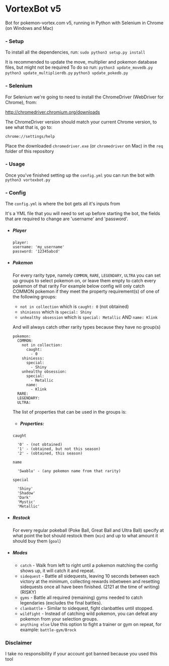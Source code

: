 
#  VortexBot v5

Bot for pokemon-vortex.com v5, running in Python with Selenium in Chrome (on Windows and Mac)

### - Setup

To install all the dependencies, run: 
`sudo python3 setup.py install` 

It is recommended to update the move, multiplier and pokemon database files, but might not be required
To do so run:
`python3 update_movedb.py`
`python3 update_multiplierdb.py`
`python3 update_pokedb.py`

###  - Selenium

For Selenium we're going to need to install the ChromeDriver (WebDriver for Chrome), from:

http://chromedriver.chromium.org/downloads

The ChromeDriver version should match your current Chrome version, to see what that is, go to:

`chrome://settings/help`

Place the downloaded `chromedriver.exe` (or `chromedriver` on Mac) in the `req` folder of this repository

### - Usage

Once you've finished setting up the `config.yml` you can run the bot with `python3 vortexbot.py`

###  - Config

The `config.yml` is where the bot gets all it's inputs from

It's a YML file that you will need to set up before starting the bot, the fields that are required to change are 'username' and 'password'.
- ##### Player
    ```
    player:
    username: 'my_username'
    password: '12345abcd'
    ```
- ##### Pokemon
    For every rarity type, namely `COMMON`, `RARE`, `LEGENDARY`, `ULTRA` you can set up groups to select pokemon on, or leave them empty to catch every pokemon of that rarity
    For example below config will only catch COMMON pokemon if they meet the property requirement(s) of one of the following  groups:
     - `not in collection` which is `caught: 0` (not obtained)
     - `shiniesss` which is `special: Shiny`
     - `unhealthy obsession` which is `special: Metallic` AND `name: Klink`
 
    And will always catch other rarity types because they have no group(s)
    ```
    pokemon:
      COMMON:
        not in collection:
          caught:
            - 0
        shiniesss:
          special:
            - Shiny
        unhealthy obsession:
          special:
            - Metallic
          name:
            - Klink
      RARE:
      LEGENDARY:
      ULTRA:
    ```
    The list of properties that can be used in the groups is:
    - ##### Properties:
     `caught` 
     
		'0' - (not obtained)
        '1' - (obtained, but not this season)
        '2' - (obtained, this season)
     `name` 
     
		'Swablu' - (any pokemon name from that rarity)
     `special` 
     
		'Shiny'
		'Shadow'
		'Dark'
		'Mystic'
		'Metallic'

- ##### Restock
  For every regular pokeball (Poke Ball, Great Ball and Ultra Ball) specify at what point the bot should restock them (`min`) and up to what amount it should buy them (`goal`)

- ##### Modes
  - `catch` - Walk from left to right until a pokemon matching the config shows up, it will catch it and repeat.
  - `sidequest` - Battle all sidequests, leaving 10 seconds between each victory at the minimum, collecting rewards inbetween and resetting sidequests once all have been finished. (2121 at the time of writing) (RISKY)
  - `gyms` - Battle all required (remaining) gyms needed to catch legendaries (excludes the final battles).
  - `clanbattle` - Similar to sidequest, fight clanbattles until stopped.
  - `wildfight` - Instead of catching wild pokemon, you can defeat any pokemon from your selection groups.
  - `anything else` Use this option to fight a trainer or gym on repeat, for example: `battle-gym/Brock`

### Disclaimer
I take no responsibility if your account got banned because you used this tool
